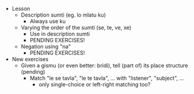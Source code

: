 * Lesson
    * Description sumti  (eg. lo mlatu ku)
        * Always use ku
    * Varying the order of the sumti (se, te, ve, xe)
        * Use in description sumti
        * PENDING EXERCISES!
    * Negation using "na"
        * PENDING EXERCISES!
* New exercises
    * Given a gismu (or even better: bridi), tell (part of) its place structure (pending)
        * Match "le se tavla", "le te tavla", ... with "listener", "subject", ...
            * only single-choice or left-right matching too?

